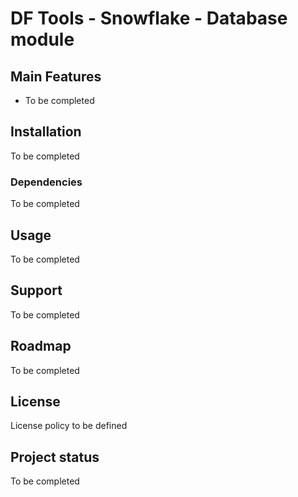 
# DF Tools - Snowflake - Database module

## Main Features
  - To be completed

## Installation
To be completed

### Dependencies
To be completed

## Usage
To be completed

## Support
To be completed

## Roadmap
To be completed

## License
License policy to be defined

## Project status
To be completed

